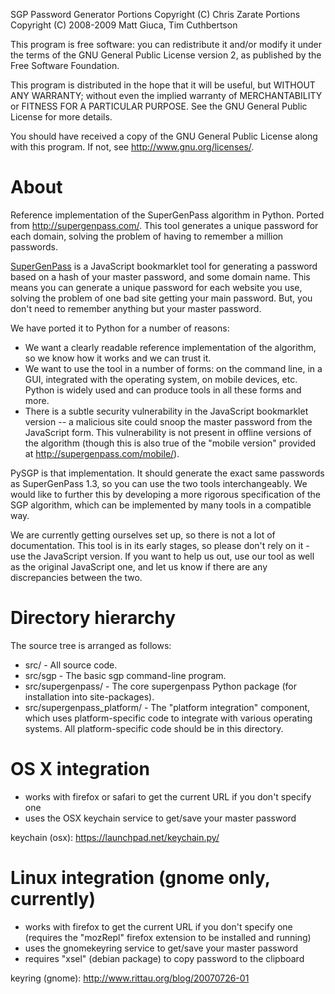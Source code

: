 SGP Password Generator
Portions Copyright (C) Chris Zarate
Portions Copyright (C) 2008-2009 Matt Giuca, Tim Cuthbertson

This program is free software: you can redistribute it and/or modify
it under the terms of the GNU General Public License version 2,
as published by the Free Software Foundation.

This program is distributed in the hope that it will be useful,
but WITHOUT ANY WARRANTY; without even the implied warranty of
MERCHANTABILITY or FITNESS FOR A PARTICULAR PURPOSE.  See the
GNU General Public License for more details.

You should have received a copy of the GNU General Public License
along with this program.  If not, see <http://www.gnu.org/licenses/>.

About
=====

Reference implementation of the SuperGenPass algorithm in Python. Ported from
http://supergenpass.com/. This tool generates a unique password for each
domain, solving the problem of having to remember a million passwords.

[SuperGenPass](http://supergenpass.com/) is a JavaScript bookmarklet tool for
generating a password based on a hash of your master password, and some domain
name. This means you can generate a unique password for each website you use,
solving the problem of one bad site getting your main password. But, you don't
need to remember anything but your master password.

We have ported it to Python for a number of reasons:

* We want a clearly readable reference implementation of the algorithm, so we
  know how it works and we can trust it.
* We want to use the tool in a number of forms: on the command line, in a GUI,
  integrated with the operating system, on mobile devices, etc. Python is
  widely used and can produce tools in all these forms and more.
* There is a subtle security vulnerability in the JavaScript bookmarklet
  version -- a malicious site could snoop the master password from the
  JavaScript form. This vulnerability is not present in offline versions of
  the algorithm (though this is also true of the "mobile version" provided at
  http://supergenpass.com/mobile/).

PySGP is that implementation. It should generate the exact same passwords as
SuperGenPass 1.3, so you can use the two tools interchangeably. We would like
to further this by developing a more rigorous specification of the SGP
algorithm, which can be implemented by many tools in a compatible way.

We are currently getting ourselves set up, so there is not a lot of
documentation. This tool is in its early stages, so please don't rely on it -
use the JavaScript version. If you want to help us out, use our tool as well
as the original JavaScript one, and let us know if there are any discrepancies
between the two.

Directory hierarchy
===================

The source tree is arranged as follows:

* src/ - All source code.
* src/sgp - The basic sgp command-line program.
* src/supergenpass/ - The core supergenpass Python package (for installation
    into site-packages).
* src/supergenpass_platform/ - The "platform integration" component, which uses
    platform-specific code to integrate with various operating systems.
    All platform-specific code should be in this directory.

OS X integration
================

* works with firefox or safari to get the current URL if you don't specify one
* uses the OSX keychain service to get/save your master password

keychain (osx): https://launchpad.net/keychain.py/

Linux integration (gnome only, currently)
=========================================

* works with firefox to get the current URL if you don't specify one (requires
  the "mozRepl" firefox extension to be installed and running)
* uses the gnomekeyring service to get/save your master password
* requires "xsel" (debian package) to copy password to the clipboard

keyring (gnome): http://www.rittau.org/blog/20070726-01
